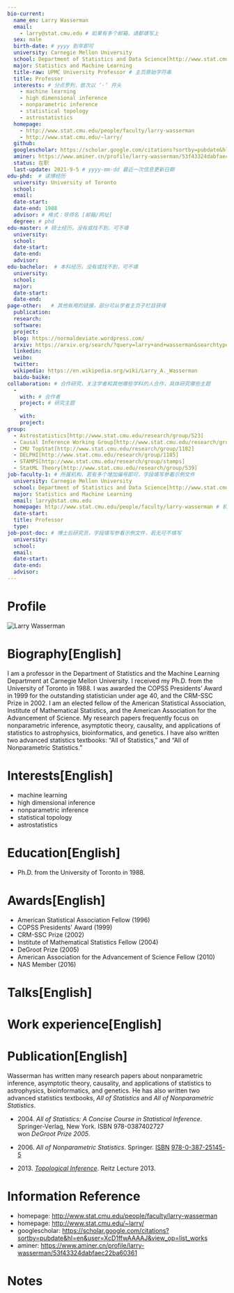 ```yaml
---
bio-current:
  name_en: Larry Wasserman
  email: 
    - larry@stat.cmu.edu # 如果有多个邮箱，请都填写上
  sex: male
  birth-date: # yyyy 到年即可
  university: Carnegie Mellon University 
  school: Department of Statistics and Data Science[http://www.stat.cmu.edu/] and Machine Learning Department[http://www.ml.cmu.edu/]
  major: Statistics and Machine Learning
  title-raw: UPMC University Professor # 主页原始字符串
  title: Professor
  interests: # 分点罗列，依次以 ‘-’ 开头
    - machine learning
    - high dimensional inference
    - nonparametric inference
    - statistical topology
    - astrostatistics
  homepage: 
    - http://www.stat.cmu.edu/people/faculty/larry-wasserman 
    - http://www.stat.cmu.edu/~larry/
  github: 
  googlescholar: https://scholar.google.com/citations?sortby=pubdate&hl=en&user=XcD1ffwAAAAJ&view_op=list_works
  aminer: https://www.aminer.cn/profile/larry-wasserman/53f43324dabfaec22ba60361
  status: 在职
  last-update: 2021-9-5 # yyyy-mm-dd 最近一次信息更新日期
edu-phd:  # 读博经历
  university: University of Toronto
  school: 
  email: 
  date-start: 
  date-end: 1988
  advisor: # 格式：导师名 [邮箱/网址]
  degree: # phd
edu-master: # 硕士经历，没有或找不到，可不填
  university: 
  school: 
  date-start: 
  date-end: 
  advisor:
edu-bachelor:  # 本科经历，没有或找不到，可不填
  university: 
  school: 
  major: 
  date-start: 
  date-end: 
page-other:   # 其他有用的链接，部分可从学者主页子栏目获得
  publication: 
  research: 
  software: 
  project: 
  blog: https://normaldeviate.wordpress.com/
  arxiv: https://arxiv.org/search/?query=larry+and+wasserman&searchtype=all&source=header
  linkedin: 
  weibo:
  twitter:
  wikipedia: https://en.wikipedia.org/wiki/Larry_A._Wasserman
  baidu-baike:
collaboration: # 合作研究，关注学者和其他哪些学科的人合作，具体研究哪些主题
  - 
    with: # 合作者
    project: # 研究主题
  - 
    with: 
    project: 
group: 
  - Astrostatistics[http://www.stat.cmu.edu/research/group/523]
  - Causal Inference Working Group[http://www.stat.cmu.edu/research/group/1567]
  - CMU TopStat[http://www.stat.cmu.edu/research/group/1182]
  - DELPHI[http://www.stat.cmu.edu/research/group/1185]
  - STAMPS[http://www.stat.cmu.edu/research/group/stamps]
  - StatML Theory[http://www.stat.cmu.edu/research/group/539]
job-faculty-1: # 所属机构，若有多个增加编号即可，字段填写参看示例文件
  university: Carnegie Mellon University 
  school: Department of Statistics and Data Science[http://www.stat.cmu.edu/] and Machine Learning Department[http://www.ml.cmu.edu/]
  major: Statistics and Machine Learning 
  email: larry@stat.cmu.edu
  homepage: http://www.stat.cmu.edu/people/faculty/larry-wasserman # 机构内学者主页
  date-start: 
  title: Professor
  type: 
job-post-doc: # 博士后研究员，字段填写参看示例文件，若无可不填写
  university: 
  school: 
  email: 
  date-start: 
  date-end: 
  advisor: 
---
```


# Profile

![Larry Wasserman](http://www.stat.cmu.edu/sites/default/files/faculty_pictures/wasserman.png)

# Biography[English]
I am a professor in the Department of Statistics and the Machine Learning Department at Carnegie Mellon University. I received my Ph.D. from the University of Toronto in 1988. I was awarded the COPSS Presidents’ Award in 1999 for the outstanding statistician under age 40, and the CRM-SSC Prize in 2002. I am an elected fellow of the American Statistical Association, Institute of Mathematical Statistics, and the American Association for the Advancement of Science. My research papers frequently focus on nonparametric inference, asymptotic theory, causality, and applications of statistics to astrophysics, bioinformatics, and genetics. I have also written two advanced statistics textbooks: “All of Statistics,” and “All of Nonparametric Statistics.”

# Interests[English]
  - machine learning
  - high dimensional inference
  - nonparametric inference
  - statistical topology
  - astrostatistics

# Education[English]
  - Ph.D. from the University of Toronto in 1988.

# Awards[English]
  - American Statistical Association Fellow (1996)
  - COPSS Presidents' Award (1999)
  - CRM-SSC Prize (2002)
  - Institute of Mathematical Statistics Fellow (2004)
  - DeGroot Prize (2005)
  - American Association for the Advancement of Science Fellow (2010)
  - NAS Member (2016)

# Talks[English]


# Work experience[English]


# Publication[English]
Wasserman has written many research papers about nonparametric inference, asymptotic theory, causality, and applications of statistics to astrophysics, bioinformatics, and genetics. He has also written two advanced statistics textbooks, _All of Statistics_ and _All of Nonparametric Statistics_.

- 2004\. _All of Statistics: A Concise Course in Statistical Inference_. Springer-Verlag, New York. ISBN 978-0387402727  
won _DeGroot Prize 2005_.

- 2006\. _All of Nonparametric Statistics_. Springer. [ISBN](https://en.wikipedia.org/wiki/ISBN_(identifier) "ISBN (identifier)") [978-0-387-25145-5](https://en.wikipedia.org/wiki/Special:BookSources/978-0-387-25145-5 "Special:BookSources/978-0-387-25145-5")
- 2013\. _[Topological Inference](http://www.stat.cmu.edu/~larry/talk.pdf)_. Reitz Lecture 2013.

# Information Reference
  - homepage: http://www.stat.cmu.edu/people/faculty/larry-wasserman 
  - homepage: http://www.stat.cmu.edu/~larry/
  - googlescholar: https://scholar.google.com/citations?sortby=pubdate&hl=en&user=XcD1ffwAAAAJ&view_op=list_works
  - aminer: https://www.aminer.cn/profile/larry-wasserman/53f43324dabfaec22ba60361
  
# Notes